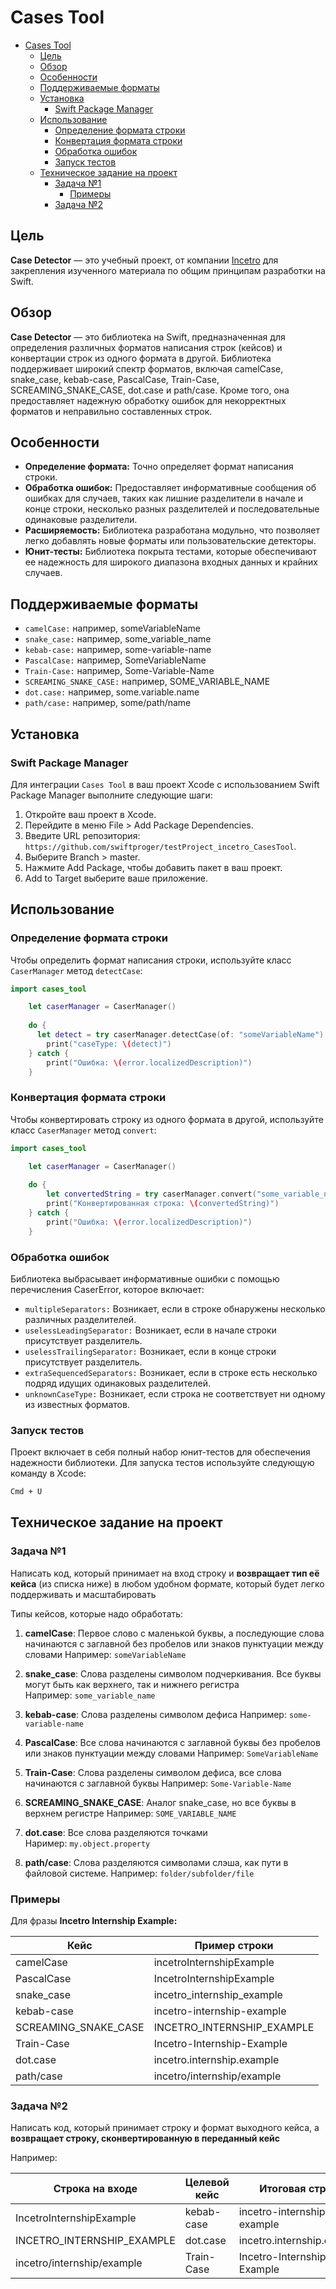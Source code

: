 # Cases Tool

- [Cases Tool](#cases-tool)
  - [Цель](#цель)
  - [Обзор](#обзор)
  - [Особенности](#особенности)
  - [Поддерживаемые форматы](#поддерживаемые-форматы)
  - [Установка](#установка)
    - [Swift Package Manager](#swift-package-manager)
  - [Использование](#использование)
    - [Определение формата строки](#определение-формата-строки)
    - [Конвертация формата строки](#конвертация-формата-строки)
    - [Обработка ошибок](#обработка-ошибок)
    - [Запуск тестов](#запуск-тестов)
  - [Техническое задание на проект](#техническое-задание-на-проект)
    - [Задача №1](#задача-№1)
      - [Примеры](#примеры)
    - [Задача №2](#задача-№2)

## Цель
**Case Detector** — это учебный проект, от компании [Incetro](https://incetro.ru/ru) для закрепления изученного материала по общим принципам разработки на Swift.

## Обзор
**Case Detector** — это библиотека на Swift, предназначенная для определения различных форматов написания строк (кейсов) и конвертации строк из одного формата в другой. Библиотека поддерживает широкий спектр форматов, включая camelCase, snake_case, kebab-case, PascalCase, Train-Case, SCREAMING_SNAKE_CASE, dot.case и path/case. Кроме того, она предоставляет надежную обработку ошибок для некорректных форматов и неправильно составленных строк.

## Особенности
- **Определение формата:** Точно определяет формат написания строки.
- **Обработка ошибок:** Предоставляет информативные сообщения об ошибках для случаев, таких как лишние разделители в начале и конце строки, несколько разных разделителей и последовательные одинаковые разделители.
- **Расширяемость:** Библиотека разработана модульно, что позволяет легко добавлять новые форматы или пользовательские детекторы.
- **Юнит-тесты:** Библиотека покрыта тестами, которые обеспечивают ее надежность для широкого диапазона входных данных и крайних случаев.

## Поддерживаемые форматы
- `camelCase:` например, someVariableName
- `snake_case:` например, some_variable_name
- `kebab-case:` например, some-variable-name
- `PascalCase:` например, SomeVariableName
- `Train-Case:` например, Some-Variable-Name
- `SCREAMING_SNAKE_CASE:` например, SOME_VARIABLE_NAME
- `dot.case:` например, some.variable.name
- `path/case:` например, some/path/name

## Установка
### Swift Package Manager
Для интеграции `Cases Tool` в ваш проект Xcode с использованием Swift Package Manager выполните следующие шаги:
1. Откройте ваш проект в Xcode.
2. Перейдите в меню File > Add Package Dependencies.
3. Введите URL репозитория: `https://github.com/swiftproger/testProject_incetro_CasesTool`.
4. Выберите Branch > master.
5. Нажмите Add Package, чтобы добавить пакет в ваш проект.
6. Add to Target выберите ваше приложение.

## Использование
### Определение формата строки
Чтобы определить формат написания строки, используйте класс `CaserManager` метод `detectCase`:

```swift
import cases_tool

    let caserManager = CaserManager()
        
    do {
      let detect = try caserManager.detectCase(of: "someVariableName")
        print("caseType: \(detect)")
    } catch {
        print("Ошибка: \(error.localizedDescription)")
    }
```

### Конвертация формата строки
Чтобы конвертировать строку из одного формата в другой, используйте класс `CaserManager` метод `convert`:

```swift
import cases_tool

    let caserManager = CaserManager()
    
    do {
        let convertedString = try caserManager.convert("some_variable_name", to: .camelCase)
        print("Конвертированная строка: \(convertedString)")
    } catch {
        print("Ошибка: \(error.localizedDescription)")
    }
```

### Обработка ошибок

Библиотека выбрасывает информативные ошибки с помощью перечисления CaserError, которое включает:
- `multipleSeparators:` Возникает, если в строке обнаружены несколько различных разделителей.
- `uselessLeadingSeparator:` Возникает, если в начале строки присутствует разделитель.
- `uselessTrailingSeparator:` Возникает, если в конце строки присутствует разделитель.
- `extraSequencedSeparators:` Возникает, если в строке есть несколько подряд идущих одинаковых разделителей.
- `unknownCaseType:` Возникает, если строка не соответствует ни одному из известных форматов.

### Запуск тестов
Проект включает в себя полный набор юнит-тестов для обеспечения надежности библиотеки. Для запуска тестов используйте следующую команду в Xcode:

```bash
Cmd + U
```

## Техническое задание на  проект

### Задача №1

Написать код, который принимает на вход строку и **возвращает тип её кейса** (из списка ниже) в любом удобном формате, который будет легко поддерживать и масштабировать

Типы кейсов, которые надо обработать:

1. **camelCase**: Первое слово с маленькой буквы, а последующие слова начинаются с заглавной без пробелов или знаков пунктуации между словами
    Например: `someVariableName`
    
2. **snake_case**: Слова разделены символом подчеркивания. Все буквы могут быть как верхнего, так и нижнего регистра
    Например: `some_variable_name`
    
3. **kebab-case**: Слова разделены символом дефиса
    Например: `some-variable-name`
    
4. **PascalCase**: Все слова начинаются с заглавной буквы без пробелов или знаков пунктуации между словами 
    Например: `SomeVariableName`
    
5. **Train-Case**: Слова разделены символом дефиса, все слова начинаются с заглавной буквы
    Например: `Some-Variable-Name`

6. **SCREAMING_SNAKE_CASE**: Аналог snake_case, но все буквы в верхнем регистре
    Например: `SOME_VARIABLE_NAME`

7. **dot.case**: Все слова разделяются точками
    Наример: `my.object.property`
    
8. **path/case**: Слова разделяются символами слэша, как пути в файловой системе.
    Например: `folder/subfolder/file`
    

### Примеры

Для фразы **Incetro Internship Example:**

| Кейс | Пример строки |
| --- | --- |
| camelCase | incetroInternshipExample |
| PascalCase | IncetroInternshipExample |
| snake_case | incetro_internship_example |
| kebab-case | incetro-internship-example |
| SCREAMING_SNAKE_CASE | INCETRO_INTERNSHIP_EXAMPLE |
| Train-Case | Incetro-Internship-Example |
| dot.case | incetro.internship.example |
| path/case | incetro/internship/example |


### Задача №2

Написать код, который принимает строку и формат выходного кейса, а **возвращает строку, сконвертированную в переданный кейс**

Например:

| Строка на входе | Целевой кейс | Итоговая строка |
| --- | --- | --- |
| IncetroInternshipExample | kebab-case | incetro-internship-example |
| INCETRO_INTERNSHIP_EXAMPLE | dot.case | incetro.internship.example |
| incetro/internship/example | Train-Case | Incetro-Internship-Example |
